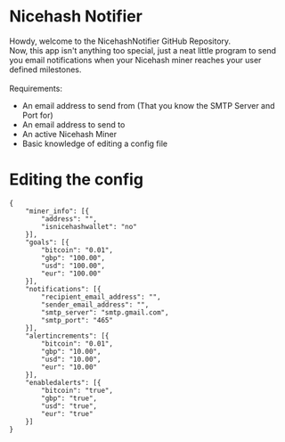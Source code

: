 # Nicehash Notifier
Howdy, welcome to the NicehashNotifier GitHub Repository.<br />
Now, this app isn't anything too special, just a neat little program to send you email notifications when your Nicehash miner reaches your user defined milestones.<br />
<br />
Requirements:<br />
* An email address to send from (That you know the SMTP Server and Port for)
* An email address to send to
* An active Nicehash Miner
* Basic knowledge of editing a config file

# Editing the config
```
{
	"miner_info": [{
		"address": "",
		"isnicehashwallet": "no"
	}],
	"goals": [{
		"bitcoin": "0.01",
		"gbp": "100.00",
		"usd": "100.00",
		"eur": "100.00"
	}],
	"notifications": [{
		"recipient_email_address": "",
		"sender_email_address": "",
        "smtp_server": "smtp.gmail.com",
        "smtp_port": "465"
	}],
	"alertincrements": [{
		"bitcoin": "0.01",
		"gbp": "10.00",
		"usd": "10.00",
		"eur": "10.00"
	}],
	"enabledalerts": [{
		"bitcoin": "true",
		"gbp": "true",
		"usd": "true",
		"eur": "true"
	}]
}
```
